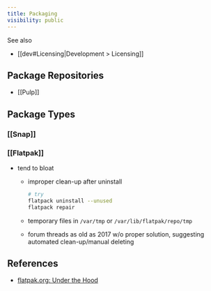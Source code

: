```yaml
---
title: Packaging
visibility: public
---
```

See also

- [[dev#Licensing|Development > Licensing]]

## Package Repositories

- [[Pulp]]


## Package Types

### [[Snap]]

### [[Flatpak]]

- tend to bloat
    - improper clean-up after uninstall

      ```bash
      # try
      flatpack uninstall --unused
      flatpack repair

      ```

    - temporary files in `/var/tmp` or `/var/lib/flatpak/repo/tmp`
    - forum threads as old as 2017 w/o proper solution, suggesting automated clean-up/manual deleting

## References

- [flatpak.org: Under the Hood](https://docs.flatpak.org/en/latest/under-the-hood.html)
